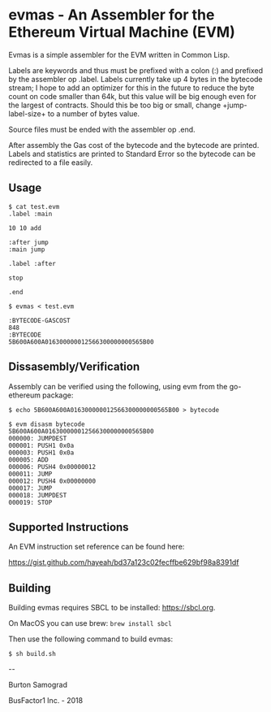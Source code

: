 evmas - An Assembler for the Ethereum Virtual Machine (EVM)
==

Evmas is a simple assembler for the EVM written in Common Lisp.

Labels are keywords and thus must be prefixed with a colon (:) and
prefixed by the assembler op .label.  Labels currently take up 4 bytes
in the bytecode stream; I hope to add an optimizer for this in the
future to reduce the byte count on code smaller than 64k, but this
value will be big enough even for the largest of contracts.  Should
this be too big or small, change +jump-label-size+ to a number of
bytes value.

Source files must be ended with the assembler op .end.

After assembly the Gas cost of the bytecode and the bytecode are
printed. Labels and statistics are printed to Standard Error so the
bytecode can be redirected to a file easily.

Usage
--

```
$ cat test.evm
.label :main

10 10 add

:after jump
:main jump

.label :after

stop

.end

$ evmas < test.evm

:BYTECODE-GASCOST 
848 
:BYTECODE 
5B600A600A016300000012566300000000565B00
```

Dissasembly/Verification
--

Assembly can be verified using the following, using evm from the go-ethereum package:

```
$ echo 5B600A600A016300000012566300000000565B00 > bytecode

$ evm disasm bytecode
5B600A600A016300000012566300000000565B00
000000: JUMPDEST
000001: PUSH1 0x0a
000003: PUSH1 0x0a
000005: ADD
000006: PUSH4 0x00000012
000011: JUMP
000012: PUSH4 0x00000000
000017: JUMP
000018: JUMPDEST
000019: STOP
```

Supported Instructions
--

An EVM instruction set reference can be found here:

https://gist.github.com/hayeah/bd37a123c02fecffbe629bf98a8391df


Building
--

Building evmas requires SBCL to be installed: https://sbcl.org.

On MacOS you can use brew: ```brew install sbcl```

Then use the following command to build evmas:	

```
$ sh build.sh
```

--

Burton Samograd

BusFactor1 Inc. - 2018
